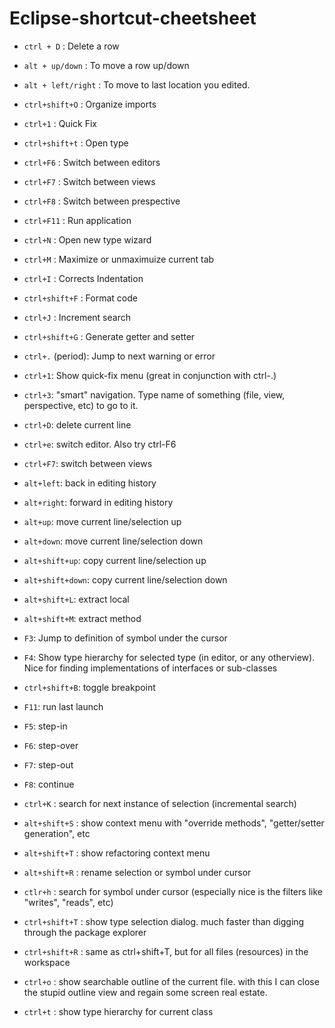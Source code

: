 # Eclipse-shortcut-cheetsheet


* `ctrl + D` : Delete a row
* `alt + up/down` : To move a row up/down
* `alt + left/right` : To move to last location you edited. 
* `ctrl+shift+O` : Organize imports
* `ctrl+1` : Quick Fix
* `ctrl+shift+t` : Open type
* `ctrl+F6` : Switch between editors
* `ctrl+F7` : Switch between views
* `ctrl+F8` : Switch between prespective
* `ctrl+F11` : Run application 
* `ctrl+N` : Open new type wizard
* `ctrl+M` : Maximize or unmaximuize current tab
* `ctrl+I` : Corrects Indentation 
* `ctrl+shift+F` : Format code
* `ctrl+J` : Increment search
* `ctrl+shift+G` : Generate getter and setter


* `ctrl+.` (period): Jump to next warning or error
* `ctrl+1`: Show quick-fix menu (great in conjunction with ctrl-.)
* `ctrl+3`: "smart" navigation. Type name of something (file, view, perspective, etc) to go to it.
* `ctrl+D`: delete current line
* `ctrl+e`: switch editor. Also try ctrl-F6
* `ctrl+F7`: switch between views
* `alt+left`: back in editing history
* `alt+right`: forward in editing history
* `alt+up`: move current line/selection up
* `alt+down`: move current line/selection down
* `alt+shift+up`: copy current line/selection up
* `alt+shift+down`: copy current line/selection down
* `alt+shift+L`: extract local
* `alt+shift+M`: extract method
* `F3`: Jump to definition of symbol under the cursor
* `F4`: Show type hierarchy for selected type (in editor, or any otherview). Nice for finding implementations of interfaces or sub-classes
* `ctrl+shift+B`: toggle breakpoint
* `F11`: run last launch
* `F5`: step-in
* `F6`: step-over
* `F7`: step-out
* `F8`: continue
* `ctrl+K` : search for next instance of selection (incremental search)
* `alt+shift+S` : show context menu with "override methods", "getter/setter generation", etc
* `alt+shift+T` : show refactoring context menu
* `alt+shift+R` : rename selection or symbol under cursor
* `ctlr+h` : search for symbol under cursor (especially nice is the filters like "writes", "reads", etc)
* `ctrl+shift+T` : show type selection dialog. much faster than digging through the package explorer
* `ctrl+shift+R` : same as ctrl+shift+T, but for all files (resources) in the workspace
* `ctrl+o` : show searchable outline of the current file. with this I can close the stupid outline view and regain some screen real estate.
* `ctrl+t` : show type hierarchy for current class
